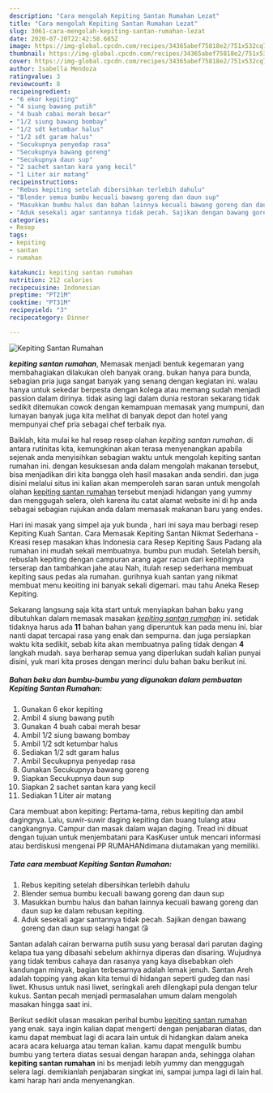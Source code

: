 ```yaml
---
description: "Cara mengolah Kepiting Santan Rumahan Lezat"
title: "Cara mengolah Kepiting Santan Rumahan Lezat"
slug: 3061-cara-mengolah-kepiting-santan-rumahan-lezat
date: 2020-07-20T22:42:58.685Z
image: https://img-global.cpcdn.com/recipes/34365abef75818e2/751x532cq70/kepiting-santan-rumahan-foto-resep-utama.jpg
thumbnail: https://img-global.cpcdn.com/recipes/34365abef75818e2/751x532cq70/kepiting-santan-rumahan-foto-resep-utama.jpg
cover: https://img-global.cpcdn.com/recipes/34365abef75818e2/751x532cq70/kepiting-santan-rumahan-foto-resep-utama.jpg
author: Isabella Mendoza
ratingvalue: 3
reviewcount: 8
recipeingredient:
- "6 ekor kepiting"
- "4 siung bawang putih"
- "4 buah cabai merah besar"
- "1/2 siung bawang bombay"
- "1/2 sdt ketumbar halus"
- "1/2 sdt garam halus"
- "Secukupnya penyedap rasa"
- "Secukupnya bawang goreng"
- "Secukupnya daun sup"
- "2 sachet santan kara yang kecil"
- "1 Liter air matang"
recipeinstructions:
- "Rebus kepiting setelah dibersihkan terlebih dahulu"
- "Blender semua bumbu kecuali bawang goreng dan daun sup"
- "Masukkan bumbu halus dan bahan lainnya kecuali bawang goreng dan daun sup ke dalam rebusan kepiting."
- "Aduk sesekali agar santannya tidak pecah. Sajikan dengan bawang goreng dan daun sup selagi hangat 😘"
categories:
- Resep
tags:
- kepiting
- santan
- rumahan

katakunci: kepiting santan rumahan 
nutrition: 212 calories
recipecuisine: Indonesian
preptime: "PT21M"
cooktime: "PT31M"
recipeyield: "3"
recipecategory: Dinner

---
```



![Kepiting Santan Rumahan](https://img-global.cpcdn.com/recipes/34365abef75818e2/751x532cq70/kepiting-santan-rumahan-foto-resep-utama.jpg)

<b><i>kepiting santan rumahan</i></b>, Memasak menjadi bentuk kegemaran yang membahagiakan dilakukan oleh banyak orang. bukan hanya para bunda, sebagian pria juga sangat banyak yang senang dengan kegiatan ini. walau hanya untuk sekedar berpesta dengan kolega atau memang sudah menjadi passion dalam dirinya. tidak asing lagi dalam dunia restoran sekarang tidak sedikit ditemukan cowok dengan kemampuan memasak yang mumpuni, dan lumayan banyak juga kita melihat di banyak depot dan hotel yang mempunyai chef pria sebagai chef terbaik nya.

Baiklah, kita mulai ke hal resep resep olahan <i>kepiting santan rumahan</i>. di antara rutinitas kita, kemungkinan akan terasa menyenangkan apabila sejenak anda menyisihkan sebagian waktu untuk mengolah kepiting santan rumahan ini. dengan kesuksesan anda dalam mengolah makanan tersebut, bisa menjadikan diri kita bangga oleh hasil masakan anda sendiri. dan juga disini melalui situs ini kalian akan memperoleh saran saran untuk mengolah olahan <u>kepiting santan rumahan</u> tersebut menjadi hidangan yang yummy dan menggugah selera, oleh karena itu catat alamat website ini di hp anda sebagai sebagian rujukan anda dalam memasak makanan baru yang endes.

Hari ini masak yang simpel aja yuk bunda , hari ini saya mau berbagi resep Kepiting Kuah Santan. Cara Memasak Kepiting Santan Nikmat Sederhana - Kreasi resep masakan khas Indonesia cara Resep Kepiting Saus Padang ala rumahan ini mudah sekali membuatnya. bumbu pun mudah. Setelah bersih, rebuslah kepiting dengan campuran arang agar racun dari kepitingnya terserap dan tambahkan jahe atau Nah, itulah resep sederhana membuat kepiting saus pedas ala rumahan. gurihnya kuah santan yang nikmat membuat menu keoiting ini banyak sekali digemari. mau tahu Aneka Resep Kepiting.


Sekarang langsung saja kita start untuk menyiapkan bahan baku yang dibutuhkan dalam memasak masakan <u><i>kepiting santan rumahan</i></u> ini. setidak tidaknya harus ada <b>11</b> bahan bahan yang diperuntuk kan pada menu ini. biar nanti dapat tercapai rasa yang enak dan sempurna. dan juga persiapkan waktu kita sedikit, sebab kita akan membuatnya paling tidak dengan <b>4</b> langkah mudah. saya berharap semua yang diperlukan sudah kalian punyai disini, yuk mari kita proses dengan merinci dulu bahan baku berikut ini.

<!--inarticleads1-->

##### Bahan baku dan bumbu-bumbu yang digunakan dalam pembuatan Kepiting Santan Rumahan:

1. Gunakan 6 ekor kepiting
1. Ambil 4 siung bawang putih
1. Gunakan 4 buah cabai merah besar
1. Ambil 1/2 siung bawang bombay
1. Ambil 1/2 sdt ketumbar halus
1. Sediakan 1/2 sdt garam halus
1. Ambil Secukupnya penyedap rasa
1. Gunakan Secukupnya bawang goreng
1. Siapkan Secukupnya daun sup
1. Siapkan 2 sachet santan kara yang kecil
1. Sediakan 1 Liter air matang


Cara membuat abon kepiting: Pertama-tama, rebus kepiting dan ambil dagingnya. Lalu, suwir-suwir daging kepiting dan buang tulang atau cangkangnya. Campur dan masak dalam wajan daging. Tread ini dibuat dengan tujuan untuk menjembatani para KasKuser untuk mencari informasi atau berdiskusi mengenai PP RUMAHANdimana diutamakan yang memiliki. 

<!--inarticleads2-->

##### Tata cara membuat Kepiting Santan Rumahan:

1. Rebus kepiting setelah dibersihkan terlebih dahulu
1. Blender semua bumbu kecuali bawang goreng dan daun sup
1. Masukkan bumbu halus dan bahan lainnya kecuali bawang goreng dan daun sup ke dalam rebusan kepiting.
1. Aduk sesekali agar santannya tidak pecah. Sajikan dengan bawang goreng dan daun sup selagi hangat 😘


Santan adalah cairan berwarna putih susu yang berasal dari parutan daging kelapa tua yang dibasahi sebelum akhirnya diperas dan disaring. Wujudnya yang tidak tembus cahaya dan rasanya yang kaya disebabkan oleh kandungan minyak, bagian terbesarnya adalah lemak jenuh. Santan Areh adalah topping yang akan kita temui di hidangan seperti gudeg dan nasi liwet. Khusus untuk nasi liwet, seringkali areh dilengkapi pula dengan telur kukus. Santan pecah menjadi permasalahan umum dalam mengolah masakan hingga saat ini. 

Berikut sedikit ulasan masakan perihal bumbu <u>kepiting santan rumahan</u> yang enak. saya ingin kalian dapat mengerti dengan penjabaran diatas, dan kamu dapat membuat lagi di acara lain untuk di hidangkan dalam aneka acara acara keluarga atau teman kalian. kamu dapat mengulik bumbu bumbu yang tertera diatas sesuai dengan harapan anda, sehingga olahan <b>kepiting santan rumahan</b> ini bs menjadi lebih yummy dan menggugah selera lagi. demikianlah penjabaran singkat ini, sampai jumpa lagi di lain hal. kami harap hari anda menyenangkan.
